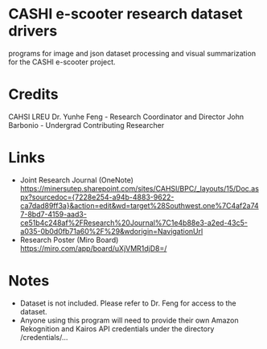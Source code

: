 # CASHI e-scooter research dataset drivers
programs for image and json dataset processing and visual summarization for the CASHI e-scooter project.

# Credits #
CAHSI LREU
Dr. Yunhe Feng - Research Coordinator and Director
John Barbonio - Undergrad Contributing Researcher

# Links #
- Joint Research Journal (OneNote)
https://minersutep.sharepoint.com/sites/CAHSI/BPC/_layouts/15/Doc.aspx?sourcedoc={7228e254-a94b-4883-9622-ca7dad89ff3a}&action=edit&wd=target%28Southwest.one%7C4af2a747-8bd7-4159-aad3-ce51b4c248af%2FResearch%20Journal%7C1e4b88e3-a2ed-43c5-a035-0b0d0fb71a60%2F%29&wdorigin=NavigationUrl
- Research Poster (Miro Board)
https://miro.com/app/board/uXjVMR1djD8=/

# Notes # 
- Dataset is not included. Please refer to Dr. Feng for access to the dataset.
- Anyone using this program will need to provide their own Amazon Rekognition and Kairos API credentials under the directory /credentials/...
